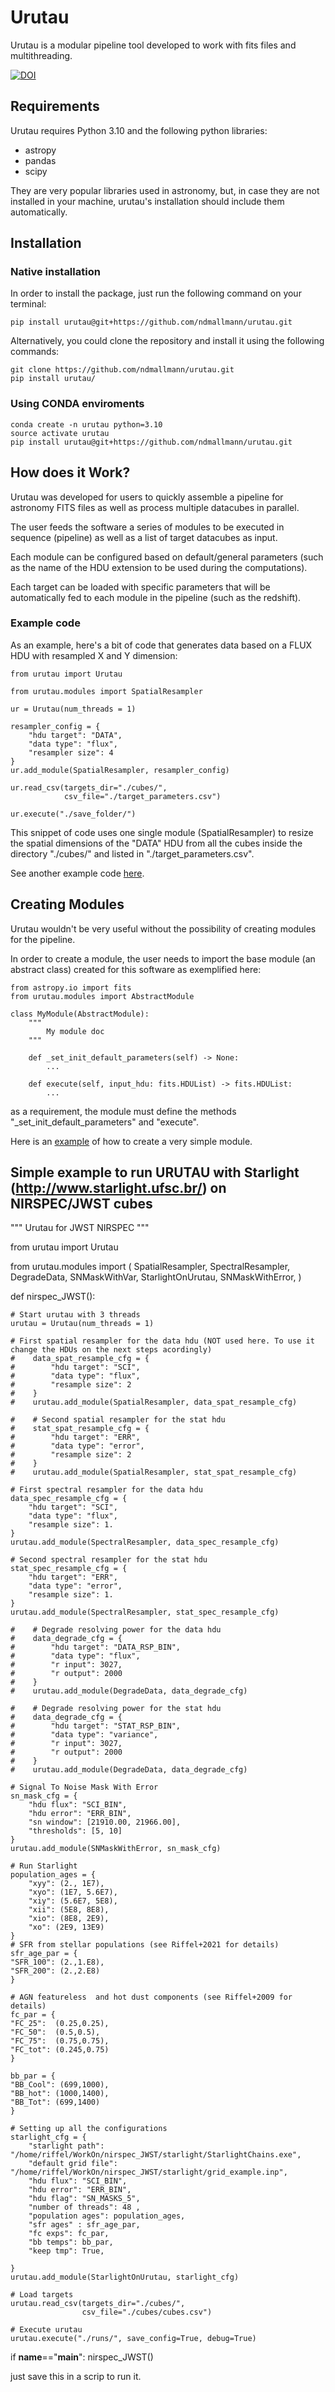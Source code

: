 # Urutau

Urutau is a modular pipeline tool developed to work with fits files and multithreading.

[![DOI](https://zenodo.org/badge/633615260.svg)](https://zenodo.org/badge/latestdoi/633615260)

## Requirements

Urutau requires Python 3.10 and the following python libraries:

- astropy
- pandas
- scipy

They are very popular libraries used in astronomy, but, in case they are not installed in your machine, urutau's installation should include them automatically.

## Installation

### Native installation

In order to install the package, just run the following command on your terminal:

```
pip install urutau@git+https://github.com/ndmallmann/urutau.git
```

Alternatively, you could clone the repository and install it using the following commands:

```
git clone https://github.com/ndmallmann/urutau.git
pip install urutau/
```

### Using CONDA enviroments

```
conda create -n urutau python=3.10 
source activate urutau
pip install urutau@git+https://github.com/ndmallmann/urutau.git
```



## How does it Work?

Urutau was developed for users to quickly assemble a pipeline for astronomy FITS files as well as process multiple datacubes in parallel.

The user feeds the software a series of modules to be executed in sequence (pipeline) as well as a list of target datacubes as input.

Each module can be configured based on default/general parameters (such as the name of the HDU extension to be used during the computations).

Each target can be loaded with specific parameters that will be automatically fed to each module in the pipeline (such as the redshift).

### Example code

As an example, here's a bit of code that generates data based on a FLUX HDU with resampled X and Y dimension:

```
from urutau import Urutau

from urutau.modules import SpatialResampler

ur = Urutau(num_threads = 1)

resampler_config = {
    "hdu target": "DATA",
    "data type": "flux",
    "resampler size": 4
}
ur.add_module(SpatialResampler, resampler_config)

ur.read_csv(targets_dir="./cubes/",
            csv_file="./target_parameters.csv")

ur.execute("./save_folder/")
```

This snippet of code uses one single module (SpatialResampler) to resize the spatial dimensions of the "DATA" HDU from all the cubes inside the directory "./cubes/" and listed in "./target_parameters.csv".

See another example code [here](/examples/using_urutau/using_urutau.py).

## Creating Modules

Urutau wouldn't be very useful without the possibility of creating modules for the pipeline.

In order to create a module, the user needs to import the base module (an abstract class) created for this software as exemplified here:

```
from astropy.io import fits
from urutau.modules import AbstractModule

class MyModule(AbstractModule):
    """
        My module doc
    """

    def _set_init_default_parameters(self) -> None:
        ...

    def execute(self, input_hdu: fits.HDUList) -> fits.HDUList:
        ...
```

as a requirement, the module must define the methods "_set_init_default_parameters" and "execute".

Here is an [example](/examples/creating_modules/creating_simple.py) of how to create a very simple module.


## Simple example to run URUTAU with Starlight (http://www.starlight.ufsc.br/) on NIRSPEC/JWST cubes

"""
    Urutau for JWST NIRSPEC
"""

from urutau import Urutau

from urutau.modules import (
    SpatialResampler,
    SpectralResampler,
    DegradeData,
    SNMaskWithVar,
    StarlightOnUrutau,
    SNMaskWithError,
)



def nirspec_JWST():
    
    # Start urutau with 3 threads
    urutau = Urutau(num_threads = 1)

    # First spatial resampler for the data hdu (NOT used here. To use it change the HDUs on the next steps acordingly)
    #    data_spat_resample_cfg = {
    #        "hdu target": "SCI",
    #        "data type": "flux",
    #        "resample size": 2
    #    }
    #    urutau.add_module(SpatialResampler, data_spat_resample_cfg)

    #    # Second spatial resampler for the stat hdu
    #    stat_spat_resample_cfg = {
    #        "hdu target": "ERR",
    #        "data type": "error",
    #        "resample size": 2
    #    }
    #    urutau.add_module(SpatialResampler, stat_spat_resample_cfg)

    # First spectral resampler for the data hdu
    data_spec_resample_cfg = {
        "hdu target": "SCI",
        "data type": "flux",
        "resample size": 1.
    }
    urutau.add_module(SpectralResampler, data_spec_resample_cfg)

    # Second spectral resampler for the stat hdu
    stat_spec_resample_cfg = {
        "hdu target": "ERR",
        "data type": "error",
        "resample size": 1.
    }
    urutau.add_module(SpectralResampler, stat_spec_resample_cfg)

    #    # Degrade resolving power for the data hdu
    #    data_degrade_cfg = {
    #        "hdu target": "DATA_RSP_BIN",
    #        "data type": "flux",
    #        "r input": 3027,
    #        "r output": 2000
    #    }
    #    urutau.add_module(DegradeData, data_degrade_cfg)

    #    # Degrade resolving power for the stat hdu
    #    data_degrade_cfg = {
    #        "hdu target": "STAT_RSP_BIN",
    #        "data type": "variance",
    #        "r input": 3027,
    #        "r output": 2000
    #    }
    #    urutau.add_module(DegradeData, data_degrade_cfg)

    # Signal To Noise Mask With Error
    sn_mask_cfg = {
        "hdu flux": "SCI_BIN",
        "hdu error": "ERR_BIN",
        "sn window": [21910.00, 21966.00],
        "thresholds": [5, 10]
    }
    urutau.add_module(SNMaskWithError, sn_mask_cfg)

    # Run Starlight
    population_ages = {
        "xyy": (2., 1E7),
        "xyo": (1E7, 5.6E7),
        "xiy": (5.6E7, 5E8),
        "xii": (5E8, 8E8),
        "xio": (8E8, 2E9),
        "xo": (2E9, 13E9)
    }
    # SFR from stellar populations (see Riffel+2021 for details)
    sfr_age_par = {
    "SFR_100": (2.,1.E8),
    "SFR_200": (2.,2.E8)
    }

    # AGN featureless  and hot dust components (see Riffel+2009 for details)
    fc_par = {
    "FC_25":  (0.25,0.25),
    "FC_50":  (0.5,0.5),
    "FC_75":  (0.75,0.75),
    "FC_tot": (0.245,0.75)
    }
    
    bb_par = {
    "BB_Cool": (699,1000),
    "BB_hot": (1000,1400),
    "BB_Tot": (699,1400)
    }
    
    # Setting up all the configurations 
    starlight_cfg = {
        "starlight path": "/home/riffel/WorkOn/nirspec_JWST/starlight/StarlightChains.exe",
        "default grid file": "/home/riffel/WorkOn/nirspec_JWST/starlight/grid_example.inp",
        "hdu flux": "SCI_BIN",
        "hdu error": "ERR_BIN",
        "hdu flag": "SN_MASKS_5",
        "number of threads": 48 ,
        "population ages": population_ages,
        "sfr ages" : sfr_age_par,
        "fc exps": fc_par,
        "bb temps": bb_par,
        "keep tmp": True,

    }
    urutau.add_module(StarlightOnUrutau, starlight_cfg)

    # Load targets
    urutau.read_csv(targets_dir="./cubes/",
                    csv_file="./cubes/cubes.csv")

    # Execute urutau
    urutau.execute("./runs/", save_config=True, debug=True)
if __name__=="__main__":
    nirspec_JWST()

just save this in a scrip to run it. 